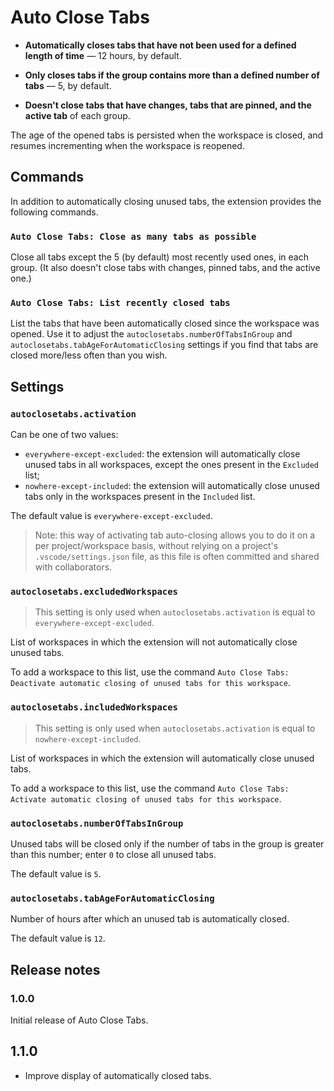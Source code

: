 # Auto Close Tabs

- **Automatically closes tabs that have not been used for a defined length of time** — 12 hours, by default.

- **Only closes tabs if the group contains more than a defined number of tabs** — 5, by default.

- **Doesn't close tabs that have changes, tabs that are pinned, and the active tab** of each group.

The age of the opened tabs is persisted when the workspace is closed, and resumes incrementing when the workspace is reopened.

## Commands

In addition to automatically closing unused tabs, the extension provides the following commands.

### `Auto Close Tabs: Close as many tabs as possible`

Close all tabs except the 5 (by default) most recently used ones, in each group. (It also doesn't close tabs with changes, pinned tabs, and the active one.)

### `Auto Close Tabs: List recently closed tabs`

List the tabs that have been automatically closed since the workspace was opened. Use it to adjust the `autoclosetabs.numberOfTabsInGroup` and `autoclosetabs.tabAgeForAutomaticClosing` settings if you find that tabs are closed more/less often than you wish.

## Settings

### `autoclosetabs.activation`

Can be one of two values:

- `everywhere-except-excluded`: the extension will automatically close unused tabs in all workspaces, except the ones present in the `Excluded` list;
- `nowhere-except-included`: the extension will automatically close unused tabs only in the workspaces present in the `Included` list.

The default value is `everywhere-except-excluded`.

> Note: this way of activating tab auto-closing allows you to do it on a per project/workspace basis, without relying on a project's `.vscode/settings.json` file, as this file is often committed and shared with collaborators.

### `autoclosetabs.excludedWorkspaces`

> This setting is only used when `autoclosetabs.activation` is equal to `everywhere-except-excluded`.

List of workspaces in which the extension will not automatically close unused tabs.

To add a workspace to this list, use the command `Auto Close Tabs: Deactivate automatic closing of unused tabs for this workspace`.

### `autoclosetabs.includedWorkspaces`

> This setting is only used when `autoclosetabs.activation` is equal to `nowhere-except-included`.

List of workspaces in which the extension will automatically close unused tabs.

To add a workspace to this list, use the command `Auto Close Tabs: Activate automatic closing of unused tabs for this workspace`.

### `autoclosetabs.numberOfTabsInGroup`

Unused tabs will be closed only if the number of tabs in the group is greater than this number; enter `0` to close all unused tabs.

The default value is `5`.

### `autoclosetabs.tabAgeForAutomaticClosing`

Number of hours after which an unused tab is automatically closed.

The default value is `12`.

## Release notes

### 1.0.0

Initial release of Auto Close Tabs.

## 1.1.0

- Improve display of automatically closed tabs.
